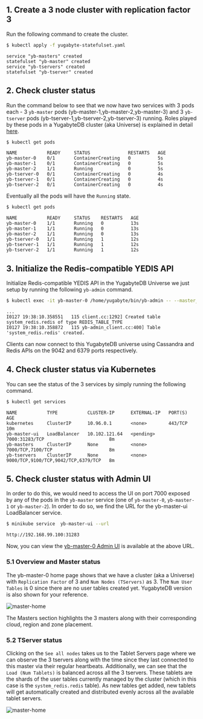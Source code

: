 ## 1. Create a 3 node cluster with replication factor 3 

Run the following command to create the cluster.

```sh
$ kubectl apply -f yugabyte-statefulset.yaml
```

```
service "yb-masters" created
statefulset "yb-master" created
service "yb-tservers" created
statefulset "yb-tserver" created
```

## 2. Check cluster status

Run the command below to see that we now have two services with 3 pods each - 3 `yb-master` pods (yb-master-1,yb-master-2,yb-master-3) and 3 `yb-tserver` pods (yb-tserver-1,yb-tserver-2,yb-tserver-3) running. Roles played by these pods in a YugabyteDB cluster (aka Universe) is explained in detail [here](../../architecture/concepts/universe/).

```sh
$ kubectl get pods
```

```
NAME           READY     STATUS              RESTARTS   AGE
yb-master-0    0/1       ContainerCreating   0          5s
yb-master-1    0/1       ContainerCreating   0          5s
yb-master-2    1/1       Running             0          5s
yb-tserver-0   0/1       ContainerCreating   0          4s
yb-tserver-1   0/1       ContainerCreating   0          4s
yb-tserver-2   0/1       ContainerCreating   0          4s
```

Eventually all the pods will have the `Running` state.

```sh
$ kubectl get pods
```

```
NAME           READY     STATUS    RESTARTS   AGE
yb-master-0    1/1       Running   0          13s
yb-master-1    1/1       Running   0          13s
yb-master-2    1/1       Running   0          13s
yb-tserver-0   1/1       Running   1          12s
yb-tserver-1   1/1       Running   1          12s
yb-tserver-2   1/1       Running   1          12s
```

## 3. Initialize the Redis-compatible YEDIS API

Initialize Redis-compatible YEDIS API in the YugabyteDB Universe we just setup by running the following `yb-admin` command. 

```sh
$ kubectl exec -it yb-master-0 /home/yugabyte/bin/yb-admin -- --master_addresses yb-master-0.yb-masters.default.svc.cluster.local:7100,yb-master-1.yb-masters.default.svc.cluster.local:7100,yb-master-2.yb-masters.default.svc.cluster.local:7100 setup_redis_table
```

```
...
I0127 19:38:10.358551   115 client.cc:1292] Created table system_redis.redis of type REDIS_TABLE_TYPE
I0127 19:38:10.358872   115 yb-admin_client.cc:400] Table 'system_redis.redis' created.
```

Clients can now connect to this YugabyteDB universe using Cassandra and Redis APIs on the 9042 and 6379 ports respectively.

## 4. Check cluster status via Kubernetes

You can see the status of the 3 services by simply running the following command.

```sh
$ kubectl get services
```

```
NAME           TYPE           CLUSTER-IP      EXTERNAL-IP   PORT(S)                               AGE
kubernetes     ClusterIP      10.96.0.1       <none>        443/TCP                               10m
yb-master-ui   LoadBalancer   10.102.121.64   <pending>     7000:31283/TCP                        8m
yb-masters     ClusterIP      None            <none>        7000/TCP,7100/TCP                     8m
yb-tservers    ClusterIP      None            <none>        9000/TCP,9100/TCP,9042/TCP,6379/TCP   8m
```

## 5. Check cluster status with Admin UI

In order to do this, we would need to access the UI on port 7000 exposed by any of the pods in the `yb-master` service (one of `yb-master-0`, `yb-master-1` or `yb-master-2`). In order to do so, we find the URL for the yb-master-ui LoadBalancer service.

```sh
$ minikube service  yb-master-ui --url
```

```
http://192.168.99.100:31283
```

Now, you can view the [yb-master-0 Admin UI](../../admin/yb-master/#admin-ui) is available at the above URL.

### 5.1 Overview and Master status

The yb-master-0 home page shows that we have a cluster (aka a Universe) with `Replication Factor` of 3 and `Num Nodes (TServers)` as 3. The `Num User Tables` is 0 since there are no user tables created yet. YugabyteDB version is also shown for your reference. 

![master-home](/images/admin/master-home-kubernetes.png)

The Masters section highlights the 3 masters along with their corresponding cloud, region and zone placement. 

### 5.2 TServer status

Clicking on the `See all nodes` takes us to the Tablet Servers page where we can observe the 3 tservers along with the time since they last connected to this master via their regular heartbeats. Additionally, we can see that the `Load (Num Tablets)` is balanced across all the 3 tservers. These tablets are the shards of the user tables currently managed by the cluster (which in this case is the `system_redis.redis` table). As new tables get added, new tablets will get automatically created and distributed evenly across all the available tablet servers.

![master-home](/images/admin/master-tservers-list-kubernetes.png)
